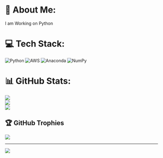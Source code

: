 # 💫 About Me:
I am Working on Python


# 💻 Tech Stack:
![Python](https://img.shields.io/badge/python-3670A0?style=for-the-badge&logo=python&logoColor=ffdd54) ![AWS](https://img.shields.io/badge/AWS-%23FF9900.svg?style=for-the-badge&logo=amazon-aws&logoColor=white) ![Anaconda](https://img.shields.io/badge/Anaconda-%2344A833.svg?style=for-the-badge&logo=anaconda&logoColor=white) ![NumPy](https://img.shields.io/badge/numpy-%23013243.svg?style=for-the-badge&logo=numpy&logoColor=white)
# 📊 GitHub Stats:
![](https://github-readme-stats.vercel.app/api?username=Sangita79&theme=default&hide_border=false&include_all_commits=false&count_private=true)<br/>
![](https://nirzak-streak-stats.vercel.app/?user=Sangita79&theme=default&hide_border=false)<br/>
![](https://github-readme-stats.vercel.app/api/top-langs/?username=Sangita79&theme=default&hide_border=false&include_all_commits=false&count_private=true&layout=compact)

## 🏆 GitHub Trophies
![](https://github-profile-trophy.vercel.app/?username=Sangita79&theme=radical&no-frame=false&no-bg=true&margin-w=4)

---
[![](https://visitcount.itsvg.in/api?id=Sangita79&icon=0&color=0)](https://visitcount.itsvg.in)

<!-- Proudly created with GPRM ( https://gprm.itsvg.in ) -->
